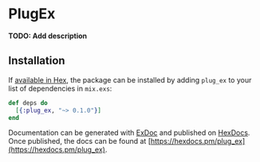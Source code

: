 # PlugEx

**TODO: Add description**

## Installation

If [available in Hex](https://hex.pm/docs/publish), the package can be installed
by adding `plug_ex` to your list of dependencies in `mix.exs`:

```elixir
def deps do
  [{:plug_ex, "~> 0.1.0"}]
end
```

Documentation can be generated with [ExDoc](https://github.com/elixir-lang/ex_doc)
and published on [HexDocs](https://hexdocs.pm). Once published, the docs can
be found at [https://hexdocs.pm/plug_ex](https://hexdocs.pm/plug_ex).

